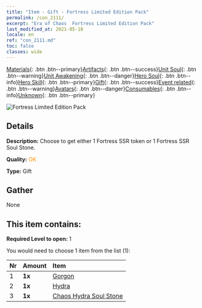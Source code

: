 ```yaml
---
title: "Item - Gift - Fortress Limited Edition Pack"
permalink: /con_2111/
excerpt: "Era of Chaos  Fortress Limited Edition Pack"
last_modified_at: 2021-05-18
locale: en
ref: "con_2111.md"
toc: false
classes: wide
---
```

 [Materials](/Items/){: .btn .btn--primary}[Artifacts](/Items/Artifacts/){: .btn .btn--success}[Unit Soul](/Items/UnitSoul/){: .btn .btn--warning}[Unit Awakening](/Items/UnitAwakening/){: .btn .btn--danger}[Hero Soul](/Items/HeroSoul/){: .btn .btn--info}[Hero Skill](/Items/HeroSkill/){: .btn .btn--primary}[Gift](/Items/Gift/){: .btn .btn--success}[Event related](/Items/Events/){: .btn .btn--warning}[Avatars](/Items/Avatars/){: .btn .btn--danger}[Consumables](/Items/Consumables/){: .btn .btn--info}[Unknown](/Items/Unknown/){: .btn .btn--primary}

 ![Fortress Limited Edition Pack](/images/t/i_994009.png)

## Details
 **Description:** Choose to get either 1 Fortress SSR token or 1 Fortress SSR Soul Stone.

 **Quality:** <span style="color: #FF8C00">OK</span>

 **Type:** Gift

## Gather

  None

## This item contains:

 **Required Level to open:** 1

 You would need to choose 1 item from the list (1):

  | Nr | Amount |     Item    |
  |:---|:-------|:------------|
  | 1 |  **1x** | [Gorgon](/Items/unt_257/) |  | 
  | 2 |  **1x** | [Hydra](/Items/unt_259/) |  | 
  | 3 |  **1x** | [Chaos Hydra Soul Stone](/Items/unt_341/) |  | 
